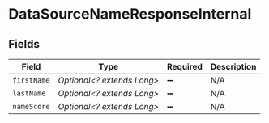 # DataSourceNameResponseInternal


## Fields

| Field                      | Type                       | Required                   | Description                |
| -------------------------- | -------------------------- | -------------------------- | -------------------------- |
| `firstName`                | *Optional<? extends Long>* | :heavy_minus_sign:         | N/A                        |
| `lastName`                 | *Optional<? extends Long>* | :heavy_minus_sign:         | N/A                        |
| `nameScore`                | *Optional<? extends Long>* | :heavy_minus_sign:         | N/A                        |